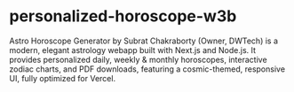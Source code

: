 # personalized-horoscope-w3b
Astro Horoscope Generator by Subrat Chakraborty (Owner, DWTech) is a modern, elegant astrology webapp built with Next.js and Node.js. It provides personalized daily, weekly &amp; monthly horoscopes, interactive zodiac charts, and PDF downloads, featuring a cosmic-themed, responsive UI, fully optimized for Vercel.
